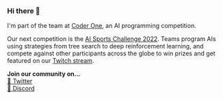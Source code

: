 ### Hi there 👋

I'm part of the team at [Coder One](https://www.gocoder.one), an AI programming competition.

Our next competition is the [AI Sports Challenge 2022](https://www.gocoder.one/aisports). Teams program AIs using strategies from tree search to deep reinforcement learning, and compete against other participants across the globe to win prizes and get featured on our [Twitch stream](https://www.twitch.tv/CoderOneHQ).

**Join our community on...**  
[📱 Twitter](https://www.twitter.com/CoderOneHQ)  
[💬 Discord](https://discord.gg/NkfgvRN)
